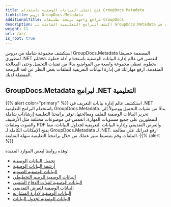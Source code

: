 ```yaml
---
title: فتح إتقان البيانات الوصفية باستخدام GroupDocs.Metadata
linktitle: دروس GroupDocs.Metadata
additionalTitle: مراجع واجهة برمجة تطبيقات GroupDocs
description: اكتشف البرامج التعليمية الشاملة لـ GroupDocs.Metadata عبر الأنظمة الأساسية. إدارة بيانات التعريف الرئيسية في .NET وJava بسهولة.
weight: 11
url: /ar/
is_root: true
---
```


استكشف مجموعة شاملة من دروس GroupDocs.Metadata المصممة خصيصًا لمطوري .NET وJava. انغمس في عالم إدارة البيانات الوصفية باستخدام أدلة خطوة بخطوة، تغطي مجموعة واسعة من المواضيع بدءًا من تقنيات التحميل وحتى المعالجة المتقدمة. ارفع مهاراتك في إدارة البيانات التعريفية للملفات بغض النظر عن لغة البرمجة المفضلة لديك.

## GroupDocs.Metadata لبرامج .NET التعليمية
{{% alert color="primary" %}}
استكشف عالم إدارة بيانات التعريف في .NET باستخدام البرامج التعليمية GroupDocs.Metadata. بدءًا من تقنيات التحميل ووصولاً إلى تحرير البيانات الوصفية للملف ومعالجتها، توفر برامجنا التعليمية إرشادات شاملة للمطورين على جميع مستويات المهارة. انغمس في موضوعات مختلفة مثل الأرشيف والصوت وملفات PDF والعرض التقديمي وإدارة البيانات التعريفية لجداول البيانات، مما يفتح الإمكانات الكاملة لـ GroupDocs.Metadata لـ .NET. ارفع قدراتك على معالجة الملفات وقم بتبسيط سير عملك من خلال برامجنا التعليمية سهلة المتابعة.
{{% /alert %}}

وهذه روابط لبعض الموارد المفيدة:
 
- [تحميل البيانات الوصفية](./net/metadata-loading/)
- [أرشفة البيانات الوصفية](./net/archive-metadata/)
- [البيانات الوصفية الصوتية](./net/audio-metadata/)
- [البيانات الوصفية للرسم التخطيطي](./net/diagram-metadata/)
- [البيانات الوصفية لقوات الدفاع الشعبي](./net/pdf-metadata/)
- [البيانات الوصفية للعرض التقديمي](./net/presentation-metadata/)
- [البيانات الوصفية لإدارة المشاريع](./net/project-management-metadata/)
- [البيانات الوصفية لجدول البيانات](./net/spreadsheet-metadata/)



